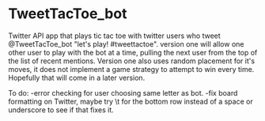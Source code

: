 # TweetTacToe_bot
Twitter API app that plays tic tac toe with twitter users who tweet @TweetTacToe_bot "let's play! #tweettactoe".
version one will allow one other user to play with the bot at a time, pulling the next user from the top of the
list of recent mentions. Version one also uses random placement for it's moves, it does not implement a game
strategy to attempt to win every time. Hopefully that will come in a later version.

To do:
-error checking for user choosing same letter as bot.
-fix board formatting on Twitter, maybe try \t for the bottom row instead
  of a space or underscore to see if that fixes it.
